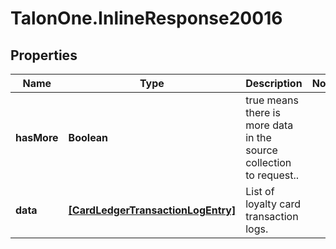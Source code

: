 # TalonOne.InlineResponse20016

## Properties

Name | Type | Description | Notes
------------ | ------------- | ------------- | -------------
**hasMore** | **Boolean** | true means there is more data in the source collection to request.. | 
**data** | [**[CardLedgerTransactionLogEntry]**](CardLedgerTransactionLogEntry.md) | List of loyalty card transaction logs. | 


